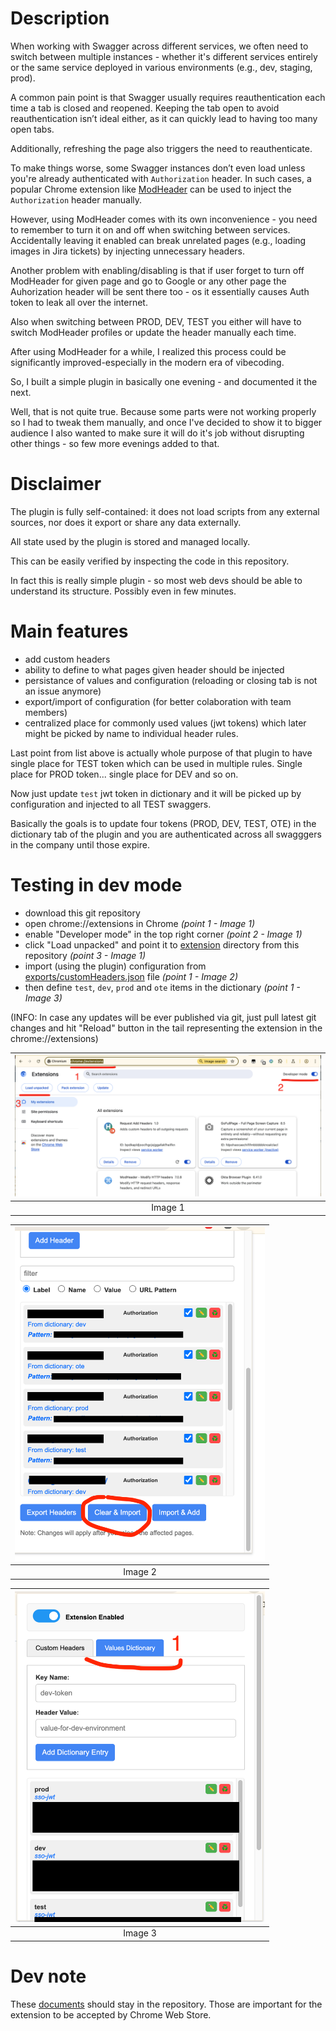 # Description

When working with Swagger across different services, we often need to switch between multiple instances - whether it's different services entirely or the same service deployed in various environments (e.g., dev, staging, prod).

A common pain point is that Swagger usually requires reauthentication each time a tab is closed and reopened. Keeping the tab open to avoid reauthentication isn’t ideal either, as it can quickly lead to having too many open tabs.

Additionally, refreshing the page also triggers the need to reauthenticate.

To make things worse, some Swagger instances don’t even load unless you're already authenticated with `Authorization` header. In such cases, a popular Chrome extension like [ModHeader](https://chromewebstore.google.com/detail/modheader-modify-http-hea/idgpnmonknjnojddfkpgkljpfnnfcklj?hl=en) can be used to inject the `Authorization` header manually.

However, using ModHeader comes with its own inconvenience - you need to remember to turn it on and off when switching between services. Accidentally leaving it enabled can break unrelated pages (e.g., loading images in Jira tickets) by injecting unnecessary headers.

Another problem with enabling/disabling is that if user forget to turn off ModHeader for given page and go to Google or any other page the Auhorization header will be sent there too - os it essentially causes Auth token to leak all over the internet.

Also when switching between PROD, DEV, TEST you either will have to switch ModHeader profiles or update the header manually each time.

After using ModHeader for a while, I realized this process could be significantly improved-especially in the modern era of vibecoding.

So, I built a simple plugin in basically one evening - and documented it the next.

Well, that is not quite true. Because some parts were not working properly so I had to tweak them manually, and once I've decided to show it to bigger audience I also wanted to make sure it will do it's job without disrupting other things - so few more evenings added to that.

# Disclaimer

The plugin is fully self-contained: it does not load scripts from any external sources, nor does it export or share any data externally.

All state used by the plugin is stored and managed locally.

This can be easily verified by inspecting the code in this repository.

In fact this is really simple plugin - so most web devs should be able to understand its structure. Possibly even in few minutes.

# Main features

- add custom headers
- ability to define to what pages given header should be injected
- persistance of values and configuration (reloading or closing tab is not an issue anymore)
- export/import of configuration (for better colaboration with team members)
- centralized place for commonly used values (jwt tokens) which later might be picked by name to individual header rules.

Last point from list above is actually whole purpose of that plugin to have single place for TEST token which can be used in multiple rules. Single place for PROD token... single place for DEV and so on.

Now just update `test` jwt token in dictionary and it will be picked up by configuration and injected to all TEST swaggers.

Basically the goals is to update four tokens (PROD, DEV, TEST, OTE) in the dictionary tab of the plugin and you are authenticated across all swagggers in the company until those expire.

# Testing in dev mode

- download this git repository
- open chrome://extensions in Chrome _(point 1 - Image 1)_
- enable "Developer mode" in the top right corner _(point 2 - Image 1)_
- click "Load unpacked" and point it to [extension](extension) directory from this repository _(point 3 - Image 1)_
- import (using the plugin) configuration from [exports/customHeaders.json](exports/customHeaders.json) file _(point 1 - Image 2)_
- then define `test`, `dev`, `prod` and `ote` items in the dictionary _(point 1 - Image 3)_

(INFO: In case any updates will be ever published via git, just pull latest git changes and hit "Reload" button in the tail representing the extension in the chrome://extensions)

| <img src="img/image1.png" alt="image 1" width="800"/> |
| :---------------------------------------------------: |
|                        Image 1                        |

| <img src="img/image2.png" alt="image 2" width="400"/> |
| :---------------------------------------------------: |
|                        Image 2                        |

| <img src="img/image3.png" alt="image 2" width="400"/> |
| :---------------------------------------------------: |
|                        Image 3                        |

# Dev note

These [documents](documents) should stay in the repository. Those are important for the extension to be accepted by Chrome Web Store.
